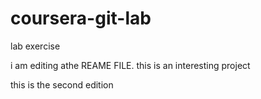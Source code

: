 # coursera-git-lab
 lab exercise

i am editing athe REAME FILE. this is an interesting project


this is the second edition
